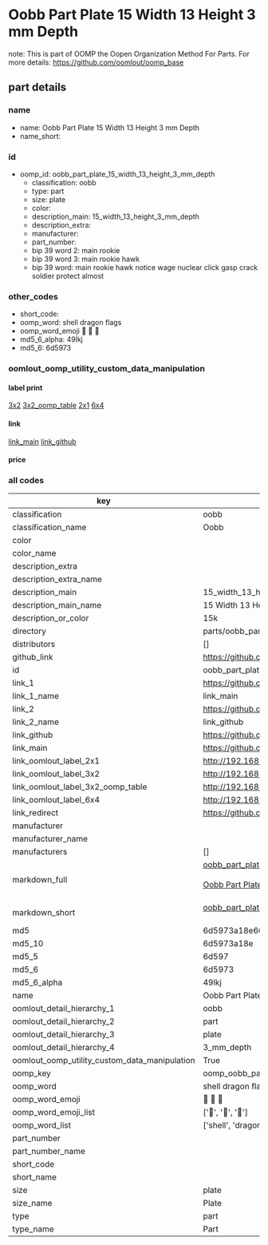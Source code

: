# Oobb Part Plate 15 Width 13 Height 3 mm Depth  

note: This is part of OOMP the Oopen Organization Method For Parts. For more details: https://github.com/oomlout/oomp_base

##  part details
  







### name
* name: Oobb Part Plate 15 Width 13 Height 3 mm Depth
* name_short: 
### id
* oomp_id: oobb_part_plate_15_width_13_height_3_mm_depth
  * classification: oobb
  * type: part
  * size: plate
  * color: 
  * description_main: 15_width_13_height_3_mm_depth
  * description_extra: 
  * manufacturer: 
  * part_number: 
  * bip 39 word 2: main rookie
  * bip 39 word 3: main rookie hawk
  * bip 39 word: main rookie hawk notice wage nuclear click gasp crack soldier protect almost

### other_codes
* short_code: 
* oomp_word: shell dragon flags
* oomp_word_emoji :shell: :dragon: :flags:
* md5_6_alpha: 49lkj
* md5_6: 6d5973






### oomlout_oomp_utility_custom_data_manipulation
#### label print
[3x2](http://192.168.1.245:1112/?label=oomp%2049lkj)
[3x2_oomp_table](http://192.168.1.108:1112/?label=oomp%2049lkj)
[2x1](http://192.168.1.242:1112/?label=oomp%2049lkj)
[6x4](http://192.168.1.55:1112/?label=oomp%2049lkj)    

#### link

[link_main](https://github.com/oomlout/oomlout_oomp_version_1_messy/tree/main/parts/oobb_part_plate_15_width_13_height_3_mm_depth) [link_github](https://github.com/oomlout/oomlout_oomp_version_1_messy/tree/main/parts/oobb_part_plate_15_width_13_height_3_mm_depth)                             

#### price







### all codes 
| key | value |  
| --- | --- |  
| classification | oobb |  
| classification_name | Oobb |  
| color |  |  
| color_name |  |  
| description_extra |  |  
| description_extra_name |  |  
| description_main | 15_width_13_height_3_mm_depth |  
| description_main_name | 15 Width 13 Height 3 mm Depth |  
| description_or_color | 15k |  
| directory | parts/oobb_part_plate_15_width_13_height_3_mm_depth |  
| distributors | [] |  
| github_link | https://github.com/oomlout/oomlout_oomp_part_src/tree/main/parts/oobb_part_plate_15_width_13_height_3_mm_depth |  
| id | oobb_part_plate_15_width_13_height_3_mm_depth |  
| link_1 | https://github.com/oomlout/oomlout_oomp_version_1_messy/tree/main/parts/oobb_part_plate_15_width_13_height_3_mm_depth |  
| link_1_name | link_main |  
| link_2 | https://github.com/oomlout/oomlout_oomp_version_1_messy/tree/main/parts/oobb_part_plate_15_width_13_height_3_mm_depth |  
| link_2_name | link_github |  
| link_github | https://github.com/oomlout/oomlout_oomp_version_1_messy/tree/main/parts/oobb_part_plate_15_width_13_height_3_mm_depth |  
| link_main | https://github.com/oomlout/oomlout_oomp_version_1_messy/tree/main/parts/oobb_part_plate_15_width_13_height_3_mm_depth |  
| link_oomlout_label_2x1 | http://192.168.1.242:1112/?label=oomp%2049lkj |  
| link_oomlout_label_3x2 | http://192.168.1.245:1112/?label=oomp%2049lkj |  
| link_oomlout_label_3x2_oomp_table | http://192.168.1.108:1112/?label=oomp%2049lkj |  
| link_oomlout_label_6x4 | http://192.168.1.55:1112/?label=oomp%2049lkj |  
| link_redirect | https://github.com/oomlout/oomlout_oomp_version_1_messy/tree/main/parts/oobb_part_plate_15_width_13_height_3_mm_depth |  
| manufacturer |  |  
| manufacturer_name |  |  
| manufacturers | [] |  
| markdown_full | [oobb_part_plate_15_width_13_height_3_mm_depth](none)<br>[](none)<br>[Oobb Part Plate 15 Width 13 Height 3 Mm Depth](none)<br><br> |  
| markdown_short | [oobb_part_plate_15_width_13_height_3_mm_depth](none)<br><br> |  
| md5 | 6d5973a18e6025565d7b196ed3aef432 |  
| md5_10 | 6d5973a18e |  
| md5_5 | 6d597 |  
| md5_6 | 6d5973 |  
| md5_6_alpha | 49lkj |  
| name | Oobb Part Plate 15 Width 13 Height 3 mm Depth |  
| oomlout_detail_hierarchy_1 | oobb |  
| oomlout_detail_hierarchy_2 | part |  
| oomlout_detail_hierarchy_3 | plate |  
| oomlout_detail_hierarchy_4 | 3_mm_depth |  
| oomlout_oomp_utility_custom_data_manipulation | True |  
| oomp_key | oomp_oobb_part_plate_15_width_13_height_3_mm_depth |  
| oomp_word | shell dragon flags |  
| oomp_word_emoji | :shell: :dragon: :flags: |  
| oomp_word_emoji_list | [':shell:', ':dragon:', ':flags:'] |  
| oomp_word_list | ['shell', 'dragon', 'flags'] |  
| part_number |  |  
| part_number_name |  |  
| short_code |  |  
| short_name |  |  
| size | plate |  
| size_name | Plate |  
| type | part |  
| type_name | Part |  
